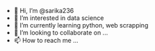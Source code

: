 - 👋 Hi, I’m @sarika236
- 👀 I’m interested in data science
- 🌱 I’m currently learning python, web scrapping 
- 💞️ I’m looking to collaborate on ...
- 📫 How to reach me ...

<!---
sarika236/sarika236 is a ✨ special ✨ repository because its `README.md` (this file) appears on your GitHub profile.
You can click the Preview link to take a look at your changes.
--->
